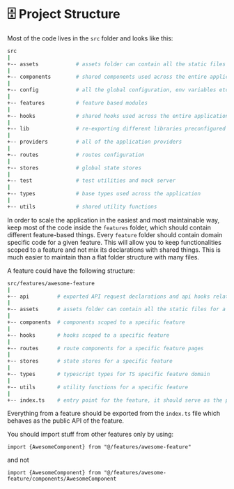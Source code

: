 # 🗄️ Project Structure

Most of the code lives in the `src` folder and looks like this:

```sh
src
|
+-- assets            # assets folder can contain all the static files such as images, fonts, etc.
|
+-- components        # shared components used across the entire application
|
+-- config            # all the global configuration, env variables etc. get exported from here and used in the app
|
+-- features          # feature based modules
|
+-- hooks             # shared hooks used across the entire application
|
+-- lib               # re-exporting different libraries preconfigured for the application
|
+-- providers         # all of the application providers
|
+-- routes            # routes configuration
|
+-- stores            # global state stores
|
+-- test              # test utilities and mock server
|
+-- types             # base types used across the application
|
+-- utils             # shared utility functions
```

In order to scale the application in the easiest and most maintainable way, keep most of the code inside the `features` folder, which should contain different feature-based things. Every `feature` folder should contain domain specific code for a given feature. This will allow you to keep functionalities scoped to a feature and not mix its declarations with shared things. This is much easier to maintain than a flat folder structure with many files.

A feature could have the following structure:

```sh
src/features/awesome-feature
|
+-- api         # exported API request declarations and api hooks related to a specific feature
|
+-- assets      # assets folder can contain all the static files for a specific feature
|
+-- components  # components scoped to a specific feature
|
+-- hooks       # hooks scoped to a specific feature
|
+-- routes      # route components for a specific feature pages
|
+-- stores      # state stores for a specific feature
|
+-- types       # typescript types for TS specific feature domain
|
+-- utils       # utility functions for a specific feature
|
+-- index.ts    # entry point for the feature, it should serve as the public API of the given feature and exports everything that should be used outside the feature
```

Everything from a feature should be exported from the `index.ts` file which behaves as the public API of the feature.

You should import stuff from other features only by using:

`import {AwesomeComponent} from "@/features/awesome-feature"`

and not

`import {AwesomeComponent} from "@/features/awesome-feature/components/AwesomeComponent`
